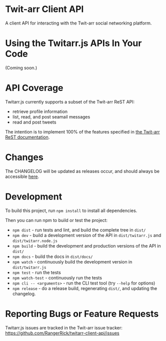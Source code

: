 # Twit-arr Client API

A client API for interacting with the Twit-arr social networking platform.

# Using the Twitarr.js APIs In Your Code

(Coming soon.)

<!--
# Using the Twitarr.js Command Line

1. install [Node.js](https://nodejs.org/en/download/)
2. run `sudo npm install -g twitarr`
3. run `twitarr --help` for a list of possible commands
-->

# API Coverage

Twitarr.js currently supports a subset of the Twit-arr ReST API:

* retrieve profile information
* list, read, and post seamail messages
* read and post tweets

The intention is to implement 100% of the features specified in [the Twit-arr ReST documentation](https://github.com/seamonkeysocial/twitarr/blob/master/rest_documentation.md).

# Changes

The CHANGELOG will be updated as releases occur, and should always be accessible [here](https://github.com/RangerRick/twitarr-client-api/blob/master/CHANGELOG.md).

# Development

To build this project, run `npm install` to install all dependencies.

Then you can run npm to build or test the project:

* `npm dist` - run tests and lint, and build the complete tree in `dist/`
* `npm dev` - build a development version of the API in `dist/twitarr.js` and `dist/twitarr.node.js`
* `npm build` - build the development and production versions of the API in `dist/`
* `npm docs` - build the docs in `dist/docs/`
* `npm watch` - continuously build the development version in `dist/twitarr.js`
* `npm test` - run the tests
* `npm watch-test` - continuously run the tests
* `npm cli -- <arguments>` - run the CLI test tool (try `--help` for options)
* `npm release` - do a release build, regenerating `dist/`, and updating the changelog.

# Reporting Bugs or Feature Requests

Twitarr.js issues are tracked in the Twit-arr issue tracker: https://github.com/RangerRick/twitarr-client-api/issues

